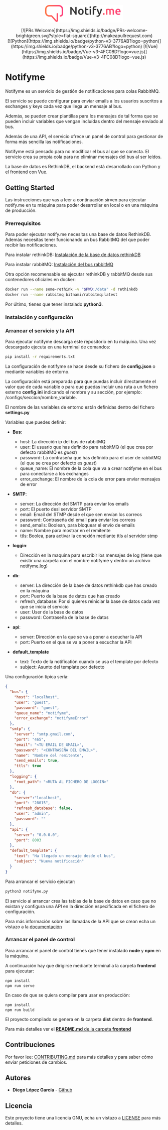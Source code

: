 <p align="center"><img width="250" src="./logo.png" alt="Notifyme logo"></p>

<p align="center">
  [![PRs Welcome](https://img.shields.io/badge/PRs-welcome-brightgreen.svg?style=flat-square)](http://makeapullrequest.com)
  <br>
  [![Python](https://img.shields.io/badge/python-v3-3776AB?logo=python)](https://img.shields.io/badge/python-v3-3776AB?logo=python)
  [![Vue](https://img.shields.io/badge/Vue-v3-4FC08D?logo=vue.js)](https://img.shields.io/badge/Vue-v3-4FC08D?logo=vue.js)
</p>

# Notifyme

Notifyme es un servicio de gestión de notificaciones para colas RabbitMQ.

El servicio se puede configurar para enviar emails a los usuarios suscritos a exchanges y keys cada vez que llega un mensaje al bus. 

Además, se pueden crear plantillas para los mensajes de tal forma que se pueden incluir variables que vengan incluídas dentro del mensaje enviado al bus.

Además de una API, el servicio ofrece un panel de control para gestionar de forma más sencilla las notificaciones.

Notifyme está pensado para no modificar el bus al que se conecta. El servicio crea su propia cola para no eliminar mensajes del bus al ser leídos.

La base de datos es RethinkDB, el backend está desarrollado con Python y el frontend con Vue.

## Getting Started

Las instrucciones que vas a leer a continuación sirven para ejecutar notify.me en tu máquina para poder desarrollar en local o en una máquina de producción.

### Prerrequisitos

Para poder ejecutar notify.me necesitas una base de datos RethinkDB. Además necesitas tener funcionando un bus RabbitMQ del que poder recibir las notificaciones. 

Para instalar rethinkDB:
[Instalación de la base de datos rethinkDB](https://rethinkdb.com/docs/install/)

Para instalar rabbitMQ:
[Instalación del bus rabbitMQ](https://www.rabbitmq.com/download.html)

Otra opción recomensable es ejecutar rethinkDB y rabbitMQ desde sus contenedores oficiales en docker:

```bash
docker run --name some-rethink -v "$PWD:/data" -d rethinkdb
docker run --name rabbitmq bitnami/rabbitmq:latest
```

Por último, tienes que tener instalado **python3**.

### Instalación y configuración

### Arrancar el servicio y la API

Para ejecutar notifyme descarga este repositorio en tu máquina. Una vez descargado ejecuta en una terminal de comandos:

```bash
pip install -r requirements.txt
```

La configuración de notifyme se hace desde su fichero de **config.json** o mediante variables de entorno. 

La configuración está preparada para que puedas incluir directamente el valor que de cada variable o para que puedas incluir una ruta a un fichero externo **config.ini** indicando el nombre y su sección, por ejemplo: /configs/seccion/nombre_variable.

El nombre de las variables de entorno están definidas dentro del fichero **settings.py**

Variables que puedes definir:

- **Bus**:
    - host: La dirección ip del bus de rabbitMQ
    - user: El usuario que has definido para rabbitMQ (el que crea por defecto rabbitMQ es *guest*)
    - password: La contraseña que has definido para el user de rabbitMQ (el que se crea por defecto es *guest*)
    - queue_name: El nombre de la cola que va a crear notifyme en el bus para conectarse a los exchanges
    - error_exchange: El nombre de la cola de error para enviar mensajes de error

- **SMTP**:
    - server: La dirección del SMTP para enviar los emails
    - port: El puerto desl servidor SMTP
    - email: Email del STMP desde el que sen envían los correos
    - password: Contraseña del email para enviar los correos
    - send_emails: Boolean, para bloquear el envío de emails
    - name: Nombre para mostrar en el remitente 
    - ttls: Boolea, para activar la conexión mediante ttls al servidor stmp 

- **loggin**:
    - Dirección en la maquina para escribir los mensajes de log (tiene que existir una carpeta con el nombre notifyme y dentro un archivo notifyme.log)

- **db**:
    - server: La dirección de la base de datos rethinkdb que has creado en la máquina
    - port: Puerto de la base de datos que has creado
    - refresh_database: Por si quieres reiniciar la base de datos cada vez que se inicia el servicio
    - user: User de la base de datos
    - password: Contraseña de la base de datos

- **api**:
    - server: Dirección en la que se va a poner a escuchar la API
    - port: Puerto en el que se va a poner a escuchar la API

- **default_template**
    - text: Texto de la notificatión cuando se usa el template por defecto
    - subject: Asunto del template por defecto

Una configuración típica sería:

```json
{
  "bus": {
    "host": "localhost",
    "user": "guest",
    "password": "guest",
    "queue_name": "notifyme",
    "error_exchange": "notifymeError"
  },
  "smtp": {
    "server": "smtp.gmail.com",
    "port": "465",
    "email": "<TU EMAIL DE GMAIL>",
    "password": "<CONTRASEÑA DEL EMAIL>",
    "name": "Nombre del remitente",
    "send_emails": true,
    "ttls": true
  },
  "logging": {
    "root_path": "<RUTA AL FICHERO DE LOGGIN>"
  },
  "db": {
    "server":"localhost",
    "port": "28015",
    "refresh_database": false,
    "user": "admin",
    "password": ""
  },
  "api": {
    "server": "0.0.0.0",
    "port": 8003
  },
  "default_template": {
    "text": "Ha llegado un mensaje desde el bus",
    "subject": "Nueva notificación"
  }
}
```

Para arrancar el servicio ejecutar:

```bash
python3 notifyme.py
```

El servicio al arrancar crea las tablas de la base de datos en caso que no existan y configura una API en la dirección especificada en el fichero de configuración.

Para más información sobre las llamadas de la API que se crean echa un vistazo a la [documentación](https://etsfactory.github.io/notify.me)

### Arrancar el panel de control

Para arrancar el panel de control tienes que tener instalado **node** y **npm** en la máquina.

A continuación hay que dirigirse mediante terminal a la carpeta **frontend** para ejecutar:

```
npm install
npm run serve
```

En caso de que se quiera compilar para usar en producción:

```
npm install
npm run build
```

El proyecto compilado se genera en la carpeta **dist** dentro de **frontend**.

Para más detalles ver el [**README.md** de la carpeta **frontend**](/frontend/README.md)

## Contribuciones

Por favor lee: [CONTRIBUTING.md](CONTRIBUTING.md) para más detalles y para saber cómo enviar peticiones de cambios.

## Autores

* **Diego López García** - [Github](https://github.com/Frostqui)

## Licencia

Este proyecto tiene una licencia GNU, echa un vistazo a [LICENSE](LICENSE) para más detalles.

